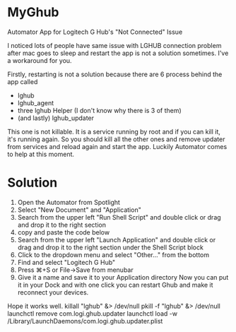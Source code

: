 # MyGhub
Automator App for Logitech G Hub's "Not Connected" Issue

I noticed lots of people have same issue with LGHUB connection problem after mac goes to sleep and restart the app is not a solution sometimes.
I've a workaround for you.

Firstly, restarting is not a solution because there are  6 process behind the app called
- lghub
- lghub_agent
- three lghub Helper (I don't know why there is 3 of them)
- (and lastly) lghub_updater

This one is not killable. It is a service running by root and if you can kill it, it's running again. So you should kill all the other ones and remove updater from services and reload again and start the app. Luckily Automator comes to help at this moment.

# Solution
1. Open the Automator from Spotlight
2. Select "New Document" and "Application"
3. Search from the upper left "Run Shell Script" and double click or drag and drop it to the right section
4. copy and paste  the code below 
5. Search from the upper left "Launch Application" and double click or drag and drop it to the right section under the Shell Script block
6. Click to the dropdown menu and select "Other..." from the bottom
7. Find and select "Logitech G Hub" 
8. Press ⌘+S or File->Save from menubar
9. Give it a name and save it to your Application directory
Now you can put it in your Dock and with one click you can restart Ghub and make it reconnect your devices. 

Hope it works well.
killall "lghub" &> /dev/null
pkill -f "lghub" &> /dev/null
launchctl remove com.logi.ghub.updater
launchctl load -w /Library/LaunchDaemons/com.logi.ghub.updater.plist
